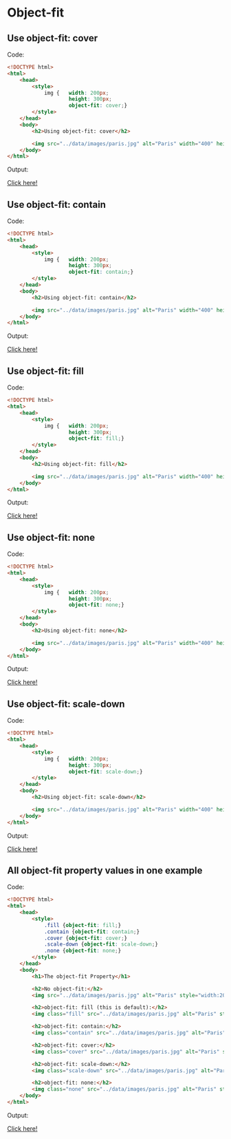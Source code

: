 # Object-fit

## Use object-fit: cover

Code: 

```html
<!DOCTYPE html>
<html>
    <head>
        <style>
            img {   width: 200px;
                    height: 300px;
                    object-fit: cover;}
        </style>
    </head>
    <body>
        <h2>Using object-fit: cover</h2>

        <img src="../data/images/paris.jpg" alt="Paris" width="400" height="300">
    </body>
</html>
```

Output:

[Click here!](./Object-fit/Example_1.html)

## Use object-fit: contain

Code: 

```html
<!DOCTYPE html>
<html>
    <head>
        <style>
            img {   width: 200px;
                    height: 300px;
                    object-fit: contain;}
        </style>
    </head>
    <body>
        <h2>Using object-fit: contain</h2>

        <img src="../data/images/paris.jpg" alt="Paris" width="400" height="300">
    </body>
</html>
```

Output:

[Click here!](./Object-fit/Example_2.html)

## Use object-fit: fill

Code: 

```html
<!DOCTYPE html>
<html>
    <head>
        <style>
            img {   width: 200px;
                    height: 300px;
                    object-fit: fill;}
        </style>
    </head>
    <body>
        <h2>Using object-fit: fill</h2>

        <img src="../data/images/paris.jpg" alt="Paris" width="400" height="300">
    </body>
</html>
```

Output:

[Click here!](./Object-fit/Example_3.html)

## Use object-fit: none

Code: 

```html
<!DOCTYPE html>
<html>
    <head>
        <style>
            img {   width: 200px;
                    height: 300px;
                    object-fit: none;}
        </style>
    </head>
    <body>
        <h2>Using object-fit: none</h2>

        <img src="../data/images/paris.jpg" alt="Paris" width="400" height="300">
    </body>
</html>
```

Output:

[Click here!](./Object-fit/Example_4.html)

## Use object-fit: scale-down

Code: 

```html
<!DOCTYPE html>
<html>
    <head>
        <style>
            img {   width: 200px;
                    height: 300px;
                    object-fit: scale-down;}
        </style>
    </head>
    <body>
        <h2>Using object-fit: scale-down</h2>

        <img src="../data/images/paris.jpg" alt="Paris" width="400" height="300">
    </body>
</html>
```

Output:

[Click here!](./Object-fit/Example_5.html)

## All object-fit property values in one example

Code: 

```html
<!DOCTYPE html>
<html>
    <head>
        <style>
            .fill {object-fit: fill;}
            .contain {object-fit: contain;}
            .cover {object-fit: cover;}
            .scale-down {object-fit: scale-down;}
            .none {object-fit: none;}
        </style>
    </head>
    <body>
        <h1>The object-fit Property</h1>

        <h2>No object-fit:</h2>
        <img src="../data/images/paris.jpg" alt="Paris" style="width:200px;height:300px">

        <h2>object-fit: fill (this is default):</h2>
        <img class="fill" src="../data/images/paris.jpg" alt="Paris" style="width:200px;height:300px">

        <h2>object-fit: contain:</h2>
        <img class="contain" src="../data/images/paris.jpg" alt="Paris" style="width:200px;height:300px">

        <h2>object-fit: cover:</h2>
        <img class="cover" src="../data/images/paris.jpg" alt="Paris" style="width:200px;height:300px">

        <h2>object-fit: scale-down:</h2>
        <img class="scale-down" src="../data/images/paris.jpg" alt="Paris" style="width:200px;height:300px">

        <h2>object-fit: none:</h2>
        <img class="none" src="../data/images/paris.jpg" alt="Paris" style="width:200px;height:300px">
    </body>
</html>
```

Output:

[Click here!](./Object-fit/Example_6.html)